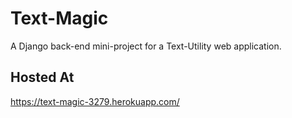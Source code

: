 
# Text-Magic
A Django  back-end mini-project for a  Text-Utility web application.

## Hosted At
https://text-magic-3279.herokuapp.com/


